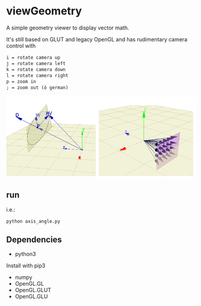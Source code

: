 # viewGeometry
A simple geometry viewer to display vector math.

It's still based on GLUT and legacy OpenGL and has rudimentary camera control with

    i = rotate camera up
    j = rotate camera left
    k = rotate camera down
    l = rotate camera right
    p = zoom in
    ; = zoom out (ö german)

![image](https://github.com/KadaB/viewGeometry/blob/main/image.png)

## run
i.e.:

    python axis_angle.py

## Dependencies
- python3

Install with pip3
- numpy
- OpenGL.GL
- OpenGL.GLUT
- OpenGL.GLU

